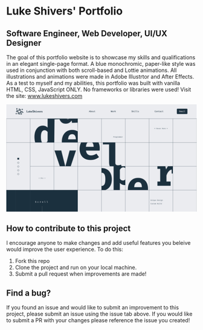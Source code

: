 # Luke Shivers' Portfolio

## Software Engineer, Web Developer, UI/UX Designer
 
The goal of this portfolio website is to showcase my skills and qualifications
in an elegant single-page format. A blue monochromic, paper-like style was used
in conjunction with both scroll-based and Lottie animations. All illustrations 
and animations were made in Adobe Illustrtor and After Effects. As a test to myself 
and my abilities, this portfolio was built with vanilla HTML, CSS, JavaScript ONLY. 
No frameworks or libraries were used! Visit the site: 
<a href="www.lukeshivers.com">www.lukeshivers.com</a>

<img src="/assets/exampleView.png" alt="Screenshot"/>


## How to contribute to this project

I encourage anyone to make changes and add useful features you beleive would
improve the user experience. To do this:

1. Fork this repo
2. Clone the project and run on your local machine.
3. Submit a pull request when improvements are made!


## Find a bug?

If you found an issue and would like to submit an improvement to this project,
please submit an issue using the issue tab above. If you would like to submit a
PR with your changes please reference the issue you created!